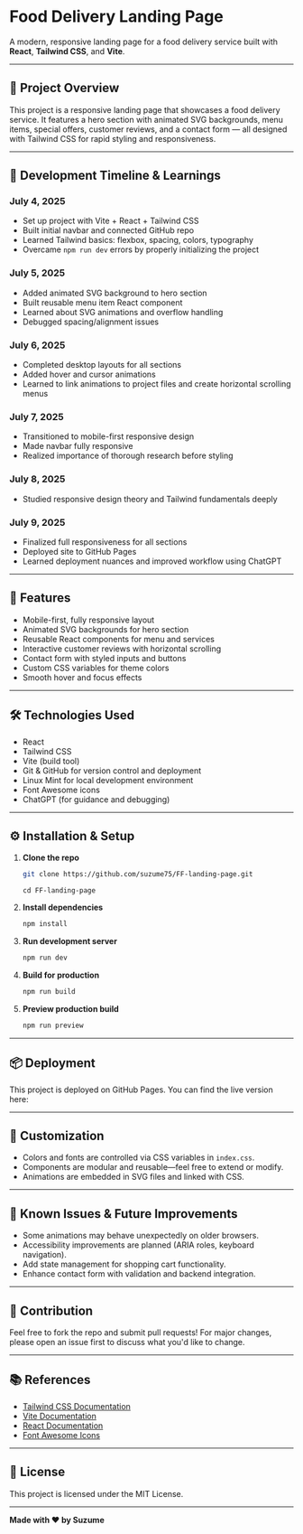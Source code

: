 

# Food Delivery Landing Page

A modern, responsive landing page for a food delivery service built with **React**, **Tailwind CSS**, and **Vite**.

---

## 🚀 Project Overview

This project is a responsive landing page that showcases a food delivery service. It features a hero section with animated SVG backgrounds, menu items, special offers, customer reviews, and a contact form — all designed with Tailwind CSS for rapid styling and responsiveness.

---

## 📅 Development Timeline & Learnings

### July 4, 2025
- Set up project with Vite + React + Tailwind CSS  
- Built initial navbar and connected GitHub repo  
- Learned Tailwind basics: flexbox, spacing, colors, typography  
- Overcame `npm run dev` errors by properly initializing the project  

### July 5, 2025
- Added animated SVG background to hero section  
- Built reusable menu item React component  
- Learned about SVG animations and overflow handling  
- Debugged spacing/alignment issues  

### July 6, 2025
- Completed desktop layouts for all sections  
- Added hover and cursor animations  
- Learned to link animations to project files and create horizontal scrolling menus  

### July 7, 2025
- Transitioned to mobile-first responsive design  
- Made navbar fully responsive  
- Realized importance of thorough research before styling  

### July 8, 2025
- Studied responsive design theory and Tailwind fundamentals deeply  

### July 9, 2025
- Finalized full responsiveness for all sections  
- Deployed site to GitHub Pages  
- Learned deployment nuances and improved workflow using ChatGPT  

---

## 🧱 Features

- Mobile-first, fully responsive layout  
- Animated SVG backgrounds for hero section  
- Reusable React components for menu and services  
- Interactive customer reviews with horizontal scrolling  
- Contact form with styled inputs and buttons  
- Custom CSS variables for theme colors  
- Smooth hover and focus effects  

---

## 🛠️ Technologies Used

- React  
- Tailwind CSS  
- Vite (build tool)  
- Git & GitHub for version control and deployment  
- Linux Mint for local development environment  
- Font Awesome icons  
- ChatGPT (for guidance and debugging)  

---

## ⚙️ Installation & Setup

1. **Clone the repo**  
   ```bash
   git clone https://github.com/suzume75/FF-landing-page.git
   ```
   ```
   cd FF-landing-page
   ```

2. **Install dependencies**

   ```bash
   npm install
   ```

3. **Run development server**

   ```bash
   npm run dev
   ```

4. **Build for production**

   ```bash
   npm run build
   ```

5. **Preview production build**

   ```bash
   npm run preview
   ```

---

## 📦 Deployment

This project is deployed on GitHub Pages. You can find the live version here:



---

## 🔧 Customization

* Colors and fonts are controlled via CSS variables in `index.css`.
* Components are modular and reusable—feel free to extend or modify.
* Animations are embedded in SVG files and linked with CSS.

---

## 🐞 Known Issues & Future Improvements

* Some animations may behave unexpectedly on older browsers.
* Accessibility improvements are planned (ARIA roles, keyboard navigation).
* Add state management for shopping cart functionality.
* Enhance contact form with validation and backend integration.

---

## 🤝 Contribution

Feel free to fork the repo and submit pull requests! For major changes, please open an issue first to discuss what you'd like to change.

---

## 📚 References

* [Tailwind CSS Documentation](https://tailwindcss.com/docs)
* [Vite Documentation](https://vitejs.dev/)
* [React Documentation](https://reactjs.org/docs/getting-started.html)
* [Font Awesome Icons](https://fontawesome.com/)

---

## 📄 License

This project is licensed under the MIT License.

---

**Made with ❤️ by Suzume**

```
